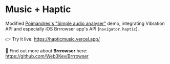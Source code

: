 # Music + Haptic

Modified [Poimandres's "Simple audio analyser"](https://codesandbox.io/s/wu51m) demo, integrating Vibration API and especially iOS Brrrowser app's API (`navigator.haptic`).

👉 Try it live: https://hapticmusic.vercel.app/

🔗 Find out more about **Brrrowser** here: https://github.com/Web3Kev/Brrrowser